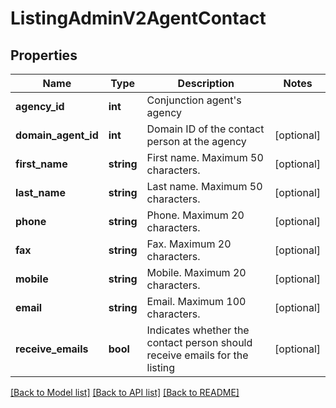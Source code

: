 # ListingAdminV2AgentContact

## Properties
Name | Type | Description | Notes
------------ | ------------- | ------------- | -------------
**agency_id** | **int** | Conjunction agent&#x27;s agency | 
**domain_agent_id** | **int** | Domain ID of the contact person at the agency | [optional] 
**first_name** | **string** | First name. Maximum 50 characters. | [optional] 
**last_name** | **string** | Last name. Maximum 50 characters. | [optional] 
**phone** | **string** | Phone. Maximum 20 characters. | [optional] 
**fax** | **string** | Fax. Maximum 20 characters. | [optional] 
**mobile** | **string** | Mobile. Maximum 20 characters. | [optional] 
**email** | **string** | Email. Maximum 100 characters. | [optional] 
**receive_emails** | **bool** | Indicates whether the contact person should receive emails for the listing | [optional] 

[[Back to Model list]](../../README.md#documentation-for-models) [[Back to API list]](../../README.md#documentation-for-api-endpoints) [[Back to README]](../../README.md)

